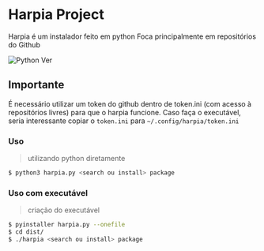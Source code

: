 # Harpia Project

Harpia é um instalador feito em python
Foca principalmente em repositórios do Github

![Python Ver](https://img.shields.io/badge/Python-3.10-blue?style=flat-square)


## Importante
É necessário utilizar um token do github dentro de token.ini (com acesso à repositórios livres) para que o harpia funcione.
Caso faça o executável, seria interessante copiar o `token.ini` para `~/.config/harpia/token.ini`


### Uso
> utilizando python diretamente
```sh
$ python3 harpia.py <search ou install> package
```


### Uso com executável
> criação do executável
```sh
$ pyinstaller harpia.py --onefile
$ cd dist/
$ ./harpia <search ou install> package
```
